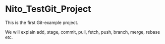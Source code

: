 # Nito_TestGit_Project

This is the first Git-example project.

We will explain add, stage, commit, pull, fetch, push, branch, merge, rebase etc.
